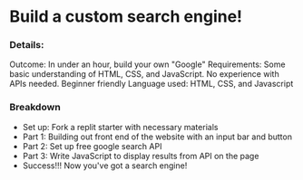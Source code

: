 # Build a custom search engine!

### Details:
Outcome: In under an hour, build your own "Google" 
Requirements: Some basic understanding of HTML, CSS, and JavaScript. No experience with APIs needed. Beginner friendly
Language used: HTML, CSS, and Javascript

### Breakdown
- Set up: Fork a replit starter with necessary materials
- Part 1: Building out front end of the website with an input bar and button
- Part 2: Set up free google search API
- Part 3: Write JavaScript to display results from API on the page
- Success!!! Now you've got a search engine!
